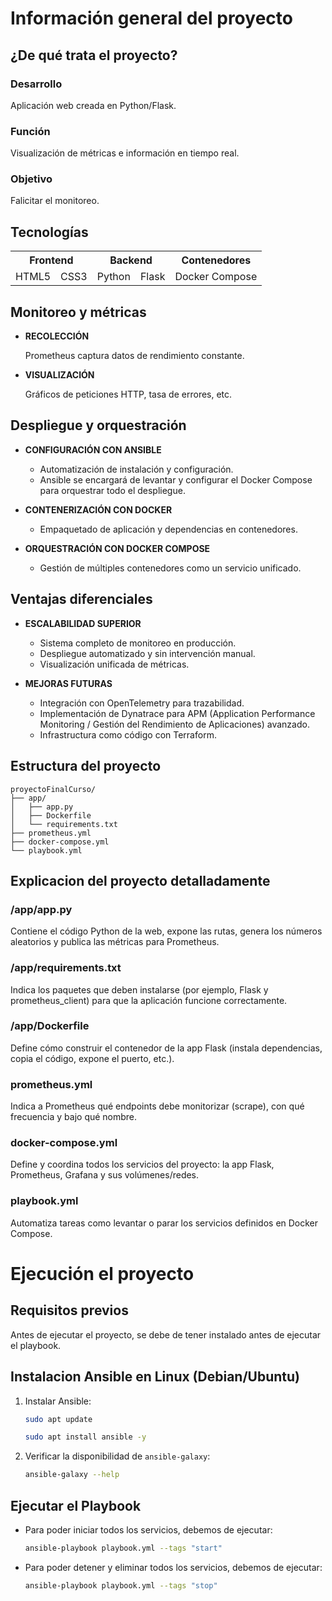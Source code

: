 # Información general del proyecto

## ¿De qué trata el proyecto?

### Desarrollo

Aplicación web creada en Python/Flask.

### Función

Visualización de métricas e información en tiempo real.

### Objetivo

Falicitar el monitoreo.

## Tecnologías 

<table style="width: 100%">
  <tr>
    <th style="text-align:center;" colspan="2">Frontend</th>
    <th style="text-align:center;" colspan="2">Backend</th>
    <th style="text-align:center;">Contenedores</th>
  </tr>
  <tr>
    <td>HTML5</td>
	<td>CSS3</td>
    <td>Python</td>
	<td>Flask</td>
    <td>Docker Compose</td>
  </tr>
</table>

## Monitoreo y métricas

- **RECOLECCIÓN**
	
	Prometheus captura datos de rendimiento constante.

- **VISUALIZACIÓN**

	Gráficos de peticiones HTTP, tasa de errores, etc.

## Despliegue y orquestración

- **CONFIGURACIÓN CON ANSIBLE**
	- Automatización de instalación y configuración.
	- Ansible se encargará de levantar y configurar el Docker Compose para orquestrar todo el despliegue.

- **CONTENERIZACIÓN CON DOCKER**
	- Empaquetado de aplicación y dependencias en contenedores.

- **ORQUESTRACIÓN CON DOCKER COMPOSE**
	- Gestión de múltiples contenedores como un servicio unificado.

## Ventajas diferenciales

- **ESCALABILIDAD SUPERIOR**
	- Sistema completo de monitoreo en producción.
	- Despliegue automatizado y sin intervención manual.
	- Visualización unificada de métricas.

- **MEJORAS FUTURAS**
	- Integración con OpenTelemetry para trazabilidad.
	- Implementación de Dynatrace para APM (Application Performance Monitoring / Gestión del Rendimiento de Aplicaciones) avanzado.
	- Infrastructura como código con Terraform.

## Estructura del proyecto

	proyectoFinalCurso/
	├── app/
	│   ├── app.py
	│   ├── Dockerfile
	│   └── requirements.txt
	├── prometheus.yml
	├── docker-compose.yml
	└── playbook.yml

## Explicacion del proyecto detalladamente

### /app/app.py

Contiene el código Python de la web, expone las rutas, genera los números aleatorios y publica las métricas para Prometheus.

### /app/requirements.txt

Indica los paquetes que deben instalarse (por ejemplo, Flask y prometheus_client) para que la aplicación funcione correctamente.

### /app/Dockerfile

Define cómo construir el contenedor de la app Flask (instala dependencias, copia el código, expone el puerto, etc.).

### prometheus.yml

Indica a Prometheus qué endpoints debe monitorizar (scrape), con qué frecuencia y bajo qué nombre.

### docker-compose.yml

Define y coordina todos los servicios del proyecto: la app Flask, Prometheus, Grafana y sus volúmenes/redes.

### playbook.yml

Automatiza tareas como levantar o parar los servicios definidos en Docker Compose.

# Ejecución el proyecto
## Requisitos previos
Antes de ejecutar el proyecto, se debe de tener instalado antes de ejecutar el playbook.
## Instalacion Ansible en Linux (Debian/Ubuntu)
1. Instalar Ansible:

	```bash
	sudo apt update
	```

	```bash
	sudo apt install ansible -y
	```

2. Verificar la disponibilidad de ```ansible-galaxy```:

	```bash
	ansible-galaxy --help
	```

## Ejecutar el Playbook
- Para poder iniciar todos los servicios, debemos de ejecutar:

	```bash
	ansible-playbook playbook.yml --tags "start"
	```

- Para poder detener y eliminar todos los servicios, debemos de ejecutar:
	
	```bash
	ansible-playbook playbook.yml --tags "stop"
	```
